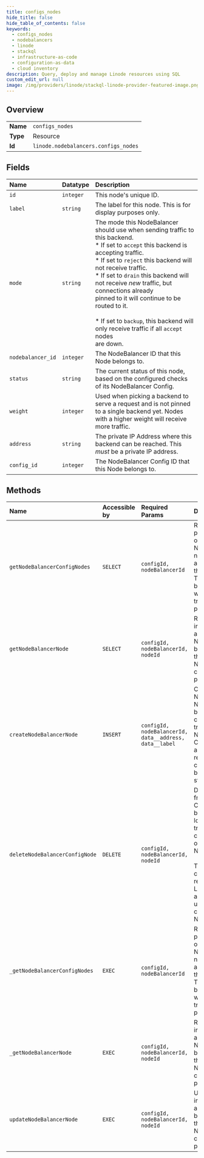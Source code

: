 ```yaml
---
title: configs_nodes
hide_title: false
hide_table_of_contents: false
keywords:
  - configs_nodes
  - nodebalancers
  - linode    
  - stackql
  - infrastructure-as-code
  - configuration-as-data
  - cloud inventory
description: Query, deploy and manage Linode resources using SQL
custom_edit_url: null
image: /img/providers/linode/stackql-linode-provider-featured-image.png
---
```

  
    

## Overview
<table><tbody>
<tr><td><b>Name</b></td><td><code>configs_nodes</code></td></tr>
<tr><td><b>Type</b></td><td>Resource</td></tr>
<tr><td><b>Id</b></td><td><code>linode.nodebalancers.configs_nodes</code></td></tr>
</tbody></table>

## Fields
| Name | Datatype | Description |
|:-----|:---------|:------------|
| `id` | `integer` | This node's unique ID. |
| `label` | `string` | The label for this node.  This is for display purposes only.<br /> |
| `mode` | `string` | The mode this NodeBalancer should use when sending traffic to this backend.<br />* If set to `accept` this backend is accepting traffic.<br />* If set to `reject` this backend will not receive traffic.<br />* If set to `drain` this backend will not receive _new_ traffic, but connections already<br />  pinned to it will continue to be routed to it.<br /><br />* If set to `backup`, this backend will only receive traffic if all `accept` nodes<br />  are down.<br /> |
| `nodebalancer_id` | `integer` | The NodeBalancer ID that this Node belongs to.<br /> |
| `status` | `string` | The current status of this node, based on the configured checks of its NodeBalancer Config.<br /> |
| `weight` | `integer` | Used when picking a backend to serve a request and is not pinned to a single backend yet.  Nodes with a higher weight will receive more traffic.<br /> |
| `address` | `string` | The private IP Address where this backend can be reached. This _must_ be a private IP address.<br /> |
| `config_id` | `integer` | The NodeBalancer Config ID that this Node belongs to.<br /> |
## Methods
| Name | Accessible by | Required Params | Description |
|:-----|:--------------|:----------------|:------------|
| `getNodeBalancerConfigNodes` | `SELECT` | `configId, nodeBalancerId` | Returns a paginated list of NodeBalancer nodes associated with this Config. These are the backends that will be sent traffic for this port.<br /> |
| `getNodeBalancerNode` | `SELECT` | `configId, nodeBalancerId, nodeId` | Returns information about a single Node, a backend for this NodeBalancer's configured port.<br /> |
| `createNodeBalancerNode` | `INSERT` | `configId, nodeBalancerId, data__address, data__label` | Creates a NodeBalancer Node, a backend that can accept traffic for this NodeBalancer Config. Nodes are routed requests on the configured port based on their status.<br /> |
| `deleteNodeBalancerConfigNode` | `DELETE` | `configId, nodeBalancerId, nodeId` | Deletes a Node from this Config. This backend will no longer receive traffic for the configured port of this NodeBalancer.<br /><br />This does not change or remove the Linode whose address was used in the creation of this Node.<br /> |
| `_getNodeBalancerConfigNodes` | `EXEC` | `configId, nodeBalancerId` | Returns a paginated list of NodeBalancer nodes associated with this Config. These are the backends that will be sent traffic for this port.<br /> |
| `_getNodeBalancerNode` | `EXEC` | `configId, nodeBalancerId, nodeId` | Returns information about a single Node, a backend for this NodeBalancer's configured port.<br /> |
| `updateNodeBalancerNode` | `EXEC` | `configId, nodeBalancerId, nodeId` | Updates information about a Node, a backend for this NodeBalancer's configured port.<br /> |
